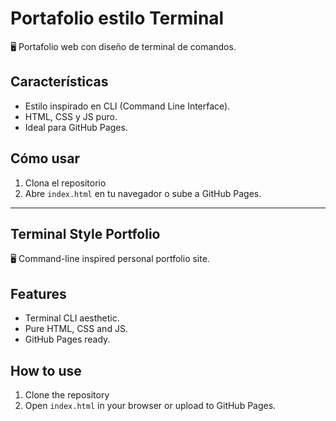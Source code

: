 # Portafolio estilo Terminal

🖥️ Portafolio web con diseño de terminal de comandos.

## Características
- Estilo inspirado en CLI (Command Line Interface).
- HTML, CSS y JS puro.
- Ideal para GitHub Pages.

## Cómo usar
1. Clona el repositorio
2. Abre `index.html` en tu navegador o sube a GitHub Pages.

---

## Terminal Style Portfolio

🖥️ Command-line inspired personal portfolio site.

## Features
- Terminal CLI aesthetic.
- Pure HTML, CSS and JS.
- GitHub Pages ready.

## How to use
1. Clone the repository
2. Open `index.html` in your browser or upload to GitHub Pages.


